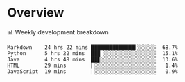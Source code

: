 # Overview

📊 Weekly development breakdown

```text
Markdown    24 hrs 22 mins ██████████████▍░░░░░░  68.7%
Python      5 hrs 22 mins  ███▏░░░░░░░░░░░░░░░░░  15.1%
Java        4 hrs 48 mins  ██▊░░░░░░░░░░░░░░░░░░  13.6%
HTML        29 mins        ▎░░░░░░░░░░░░░░░░░░░░   1.4%
JavaScript  19 mins        ▏░░░░░░░░░░░░░░░░░░░░   0.9%
```